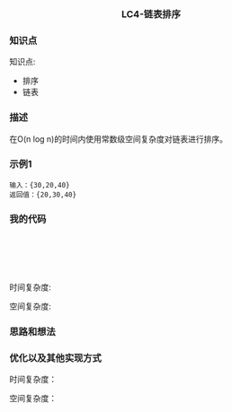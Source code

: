 ### <p align="center">LC4-链表排序</p>
### 知识点
知识点: 
- 排序
- 链表

### 描述
在O(n log n)的时间内使用常数级空间复杂度对链表进行排序。

### 示例1

```
输入：{30,20,40}
返回值：{20,30,40}
```

### 我的代码
```Java







```
时间复杂度:

空间复杂度:

### 思路和想法

### 优化以及其他实现方式
   
   时间复杂度：
   
   空间复杂度：